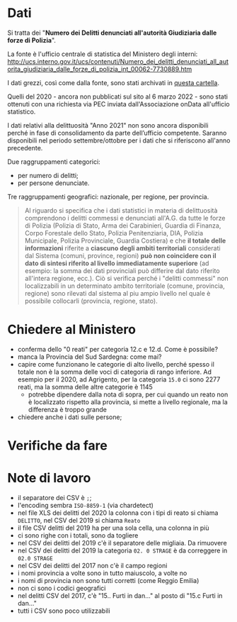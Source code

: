 # Dati

Si tratta dei "**Numero dei Delitti denunciati all'autorità Giudiziaria dalle forze di Polizia**".

La fonte è l'ufficio centrale di statistica del Ministero degli interni:<br>
<http://ucs.interno.gov.it/ucs/contenuti/Numero_dei_delitti_denunciati_all_autorita_giudiziaria_dalle_forze_di_polizia_int_00062-7730889.htm>

I dati grezzi, così come dalla fonte, sono stati archivati in [questa cartella](rawdata).

Quelli del 2020 - ancora non pubblicati sul sito al 6 marzo 2022 - sono stati ottenuti con una richiesta via PEC inviata dall'Associazione onData all'ufficio statistico.

I dati relativi alla delittuosità "Anno 2021" non sono ancora disponibili perché in fase di consolidamento da parte dell’ufficio competente. Saranno disponibili nel periodo settembre/ottobre per i dati che si riferiscono all'anno precedente.

Due raggruppamenti categorici:

- per numero di delitti;
- per persone denunciate.

Tre raggruppamenti geografici: nazionale, per regione, per provincia.

> Al riguardo si specifica che i dati statistici in materia di delittuosità comprendono i delitti commessi e denunciati all'A.G. da tutte le forze di Polizia (Polizia di Stato, Arma dei Carabinieri, Guardia di Finanza, Corpo Forestale dello Stato, Polizia Penitenziaria, DIA, Polizia Municipale, Polizia Provinciale, Guardia Costiera) e che **il totale delle informazioni** riferite a **ciascuno degli ambiti territoriali** considerati dal Sistema (comuni, province, regioni) **può non coincidere con il dato di sintesi riferito al livello immediatamente superiore** (ad esempio: la somma dei dati provinciali può differire dal dato riferito all'intera regione, ecc.). Ciò si verifica perché i "delitti commessi" non localizzabili in un determinato ambito territoriale (comune, provincia, regione) sono rilevati dal sistema al piu ampio livello nel quale è possibile collocarli (provincia, regione, stato).

# Chiedere al Ministero

- conferma dello "0 reati" per categoria 12.c e 12.d. Come è possibile?
- manca la Provincia del Sud Sardegna: come mai?
- capire come funzionano le categorie di alto livello, perché spesso il totale non è la somma delle voci di categoria di rango inferiore. Ad esempio per il 2020, ad Agrigento, per la categoria `15.0` ci sono 2277 reati, ma la somma delle altre categorie è 1145
  - potrebbe dipendere dalla nota di sopra, per cui quando un reato non è localizzato rispetto alla provincia, si mette a livello regionale, ma la differenza è troppo grande
- chiedere anche i dati sulle persone;

# Verifiche da fare


# Note di lavoro

- il separatore dei CSV è `;`;
- l'encoding sembra `ISO-8859-1` (via chardetect)
- nel file XLS dei delitti del 2020 la colonna con i tipi di reato si chiama `DELITTO`, nel CSV del 2019 si chiama `Reato`
- il file CSV delitti del 2019 ha per una sola cella, una colonna in più
- ci sono righe con i totali, sono da togliere
- nel CSV dei delitti del 2019 c'è il separatore delle migliaia. Da rimuovere
- nel CSV dei delitti del 2019 la categoria `02. 0 STRAGE` è da correggere in `02.0 STRAGE`
- nel CSV dei delitti del 2017 non c'è il campo regioni
- i nomi provincia a volte sono in tutto maiuscolo, a volte no
- i nomi di provincia non sono tutti corretti (come Reggio Emilia)
- non ci sono i codici geografici
- nel delitti CSV del 2017, c'è "15.. Furti in dan..." al posto di "15.c Furti in dan..."
- tutti i CSV sono poco utilizzabili
